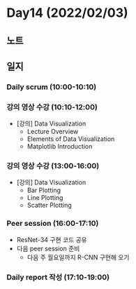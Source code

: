 # Day14 (2022/02/03)

## 노트

## 일지

### Daily scrum (10:00-10:10)

### 강의 영상 수강 (10:10-12:00)

  * [강의] Data Visualization
    * Lecture Overview
    * Elements of Data Visualization
    * Matplotlib Introduction

### 강의 영상 수강 (13:00-16:00)

  * [강의] Data Visualization
    * Bar Plotting
    * Line Plotting
    * Scatter Plotting

### Peer session (16:00-17:10)

  * ResNet-34 구현 코드 공유
  * 다음 peer session 준비
    * 다음 주 월요일까지 R-CNN 구현해 오기

### Daily report 작성 (17:10-19:00)

